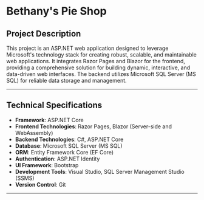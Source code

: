 # Bethany's Pie Shop

## Project Description

This project is an ASP.NET web application designed to leverage Microsoft's technology stack for creating robust, scalable, and maintainable web applications. It integrates Razor Pages and Blazor for the frontend, providing a comprehensive solution for building dynamic, interactive, and data-driven web interfaces. The backend utilizes Microsoft SQL Server (MS SQL) for reliable data storage and management.

---

## Technical Specifications

- **Framework**: ASP.NET Core  
- **Frontend Technologies**: Razor Pages, Blazor (Server-side and WebAssembly)  
- **Backend Technologies**: C#, ASP.NET Core  
- **Database**: Microsoft SQL Server (MS SQL)  
- **ORM**: Entity Framework Core (EF Core)  
- **Authentication**: ASP.NET Identity  
- **UI Framework**: Bootstrap  
- **Development Tools**: Visual Studio, SQL Server Management Studio (SSMS)  
- **Version Control**: Git  

---
